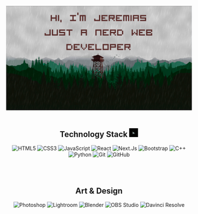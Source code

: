 ![Jeremias Giorgi Header Image](./documents/github_header-image.png)
<br/>
<br/>
<h2 align="center">Technology Stack <img src="./documents/06.gif" width="24"></h2>
<span align="center"> 
  
![HTML5](https://img.shields.io/badge/-HTML5-E34F26?style=flat-square&logo=html5&logoColor=white)
![CSS3](https://img.shields.io/badge/-CSS3-1572B6?style=flat-square&logo=css3)
![JavaScript](https://img.shields.io/badge/-JavaScript-black?style=flat-square&logo=javascript)
![React](https://img.shields.io/badge/-React-black?style=flat-square&logo=react)
![Next.Js](https://img.shields.io/badge/Next.js%20---?logo=nextdotjs&color=%23000)
![Bootstrap](https://img.shields.io/badge/-Bootstrap-563D7C?style=flat-square&logo=bootstrap)
![C++](https://img.shields.io/badge/-C++-00599C?style=flat-square&logo=c)
![Python](https://img.shields.io/badge/Python%20---?logo=python&color=%23ffde58)
![Git](https://img.shields.io/badge/-Git-black?style=flat-square&logo=git)
![GitHub](https://img.shields.io/badge/-GitHub-black?style=flat-square&logo=github)

</span>
<br/>
<br/>
<h2 align="center">Art & Design</h2>
<span align="center">
  
![Photoshop](https://img.shields.io/badge/Photoshop---?logo=adobephotoshop&color=black)
![Lightroom](https://img.shields.io/badge/Lightroom---?logo=adobelightroomclassic&color=black)
![Blender](https://img.shields.io/badge/Blender---?logo=blender&color=black)
![OBS Studio](https://img.shields.io/badge/OBS%20Studio---?logo=obsstudio&color=%23302E31)
![Davinci Resolve](https://img.shields.io/badge/DavinciResolve---?logo=davinciresolve&color=%23233A51)

</span>
<br/>
<br/>

